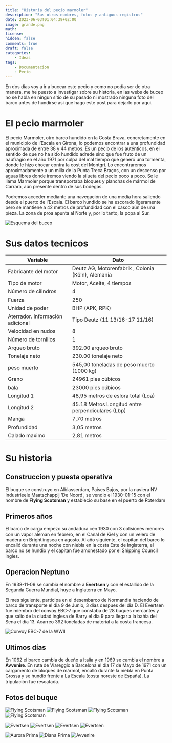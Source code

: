 ```yaml
---
title: "Historia del pecio marmoler"
description: "Sus otros nombres, fotos y antiguos registros"
date: 2023-06-03T01:04:39+02:00
image: grande.png
math: 
license: 
hidden: false
comments: true
draft: false
categories:
    - Ideas
tags:
    - Documentacion
    - Pecio
---
```



En dos dias voy a ir a bucear este pecio y como no podia ser de otra manera, me he puesto a investigar sobre su historia, en las webs de buceo no se habla en ningun sitio de su pasado ni mostrado ninguna foto del barco antes de hundirse asi que hago este post para dejarlo por aqui.


# El pecio marmoler
El pecio Marmoler, otro barco hundido en la Costa Brava, concretamente en el municipio de l’Escala en Girona, lo podemos encontrar a una profundidad aproximada de entre 38 y 44 metros. Es un pecio de los auténticos, en el sentido de que no ha sido hundido adrede sino que fue fruto de un naufragio en el año 1971 por culpa del mal tiempo que generó una tormenta, donde le hizo chocar contra la cost del Montgrí. Lo encontraremos aproximadamente a un milla de la Punta Treca Braços, con un descenso por aguas libres donde iremos viendo la silueta del pecio poco a poco. Se le llama Marmoler porque transportaba bloques y planchas de mármol de Carrara, aún presente dentro de sus bodegas.

Podremos acceder mediante una navegación de una media hora saliendo desde el puerto de l’Escala. El barco hundido se ha escorado ligeramente pero se mantiene a 42 metros de profundidad con el casco aún de una pieza. La zona de proa apunta al Norte y, por lo tanto, la popa al Sur.

![Esquema del buceo](mapa.jpg)

# Sus datos tecnicos


| Variable | Dato | 
| --- | ------- | 
| Fabricante del motor | Deutz AG, Motorenfabrik , Colonia (Köln), Alemania |
| Tipo de motor | Motor, Aceite, 4 tiempos |
| Número de cilindros |	4 |
| Fuerza | 250 |
| Unidad de poder | BHP (APK, RPK) |
| Aterrador. información adicional | Tipo Deutz (11 13/16-17 11/16) |
| Velocidad en nudos | 8 |
| Número de tornillos | 1 |
| Arqueo bruto | 392.00 arqueo bruto |
| Tonelaje neto | 230.00 tonelaje neto |
| peso muerto | 545,00 toneladas de peso muerto (1000 kg) |
| Grano| 24961 pies cúbicos |
| bala|  23000 pies cúbicos |
| Longitud 1 | 48,95 metros de eslora total (Loa) |
| Longitud 2 | 45.18 Metros Longitud entre perpendiculares (Lbp) |
| Manga | 7,70 metros |
| Profundidad | 3,05 metros |
| Calado maximo | 2,81 metros |

# Su historia
## Construccion y puesta operativa
El buque se construyo en Alblasserdam, Paises Bajos, por la naviera NV Industrieele Maatschappij 'De Noord', se vendio el 1930-01-15  con el nombre de **Flying Scotsman** y establecio su base en el puerto de Roterdam

## Primeros años
El barco de carga empezo su andadura cen 1930 con 3 colisiones menores con un vapor aleman en febrero, en el Canal de Kiel y con un velero de madera en Brightlingsea en agosto. Al año siguiente, el capitan del barco lo encalló durante una noche con niebla en la costa Este de Inglaterra, el barco no se hundio y el capitan fue amonestado por el Shipping Council ingles.

## Operacion Neptuno
En 1938-11-09 se cambia el nombre a **Evertsen** y con el estallido de la Segunda Guerra Mundial, huye a Inglaterra en Mayo. 

El mes siguiente, participa en el desembarco de Normandia haciendo de barco de transporte el dia 9 de Junio, 3 dias despues del dia D. El Evertsen fue miembro del convoy EBC-7 que constaba de 28 buques mercantes y que salio de la ciudad inglesa de Barry el dia 9 para llegar a la bahia del Sena el dia 13. Acarreo 392 toneladas de material a la costa francesa.

![Convoy EBC-7 de la WWII](convoy.png)

## Ultimos días
En 1062 el barco cambia de dueño a Italia y en 1969 se cambia el nombre a **Avvenire**.
En ruta de Viareggio a Barcelona el dia 17 de Mayo de 1971 con un cargamento de bloques de mármol, encalló durante la niebla en Punta Grossa y se hundió frente a La Escala (costa noreste de España). La tripulación fue rescatada.


## Fotos del buque
![Flying Scotsman](1.png)
![Flying Scotsman](2.png)
![Flying Scotsman](3.png)
![Flying Scotsman](4.png)

![Evertsen](5.png)
![Evertsen](6.png)
![Evertsen](7.png)
![Evertsen](8.png)

![Aurora Prima](9.png)
![Diana Prima](10.webp)
![Avvenire](11.png)

